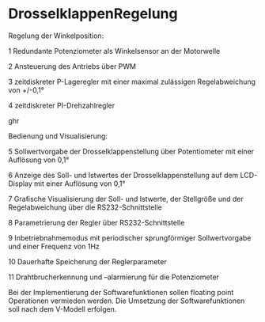 # DrosselklappenRegelung


Regelung der Winkelposition:

1 Redundante Potenziometer als Winkelsensor an der Motorwelle

2 Ansteuerung des Antriebs über PWM 

3 zeitdiskreter P-Lageregler mit einer maximal zulässigen Regelabweichung von +/-0,1° 

4 zeitdiskreter PI-Drehzahlregler

ghr




Bedienung und Visualisierung:

5 Sollwertvorgabe der Drosselklappenstellung über Potentiometer mit einer 
Auflösung von 0,1°

6 Anzeige des Soll- und Istwertes der Drosselklappenstellung auf dem LCD-Display mit 
einer Auflösung von 0,1°

7 Grafische Visualisierung der Soll- und Istwerte, der Stellgröße und der 
Regelabweichung über die RS232-Schnittstelle

8 Parametrierung der Regler über RS232-Schnittstelle

9 Inbetriebnahmemodus mit periodischer sprungförmiger Sollwertvorgabe und einer 
Frequenz von 1Hz

10 Dauerhafte Speicherung der Reglerparameter

11 Drahtbrucherkennung und –alarmierung für die Potenziometer



Bei der Implementierung der Softwarefunktionen sollen floating point Operationen 
vermieden werden. Die Umsetzung der Softwarefunktionen soll nach dem V-Modell 
erfolgen.
